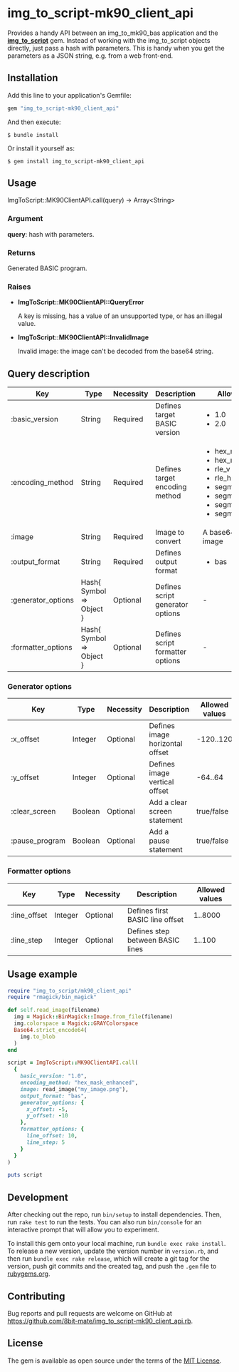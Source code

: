 # img_to_script-mk90_client_api

Provides a handy API between an img_to_mk90_bas application and the **[img_to_script](https://github.com/8bit-mate/img_to_script.rb)** gem. Instead of working with the img_to_script objects directly, just pass a hash with parameters. This is handy when you get the parameters as a JSON string, e.g. from a web front-end.

## Installation

Add this line to your application's Gemfile:

```ruby
gem "img_to_script-mk90_client_api"
```

And then execute:

    $ bundle install

Or install it yourself as:

    $ gem install img_to_script-mk90_client_api

## Usage

ImgToScript::MK90ClientAPI.call(query) -> Array\<String\>

### Argument

**query**: hash with parameters.

### Returns

Generated BASIC program.

### Raises

- **ImgToScript::MK90ClientAPI::QueryError**

  A key is missing, has a value of an unsupported type, or has an illegal value.

- **ImgToScript::MK90ClientAPI::InvalidImage**

  Invalid image: the image can't be decoded from the base64 string.
  
## Query description

| Key           | Type          | Necessity | Description   | Allowed values
| ------------- | ------------- | --------- | ------------- | ---------------
| :basic_version | String | Required | Defines target BASIC version | <ul><li>1.0</li><li>2.0</li></ul>
| :encoding_method | String | Required | Defines target encoding method | <ul><li>hex_mask_enhanced</li><li>hex_mask_default</li><li>rle_v</li><li>rle_h</li><li>segmental_direct_v</li><li>segmental_direct_h</li><li>segmental_data_v</li><li>segmental_data_h</li></ul>
| :image | String | Required | Image to convert | A base64-encoded image
| :output_format | String |  Required | Defines output format | <ul><li>bas</li></ul>
| :generator_options | Hash{ Symbol => Object } |  Optional | Defines script generator options | -
| :formatter_options | Hash{ Symbol => Object } |  Optional | Defines script formatter options | -

### Generator options

| Key           | Type          | Necessity | Description   | Allowed values
| ------------- | ------------- | --------- | ------------- | ---------------
| :x_offset | Integer | Optional | Defines image horizontal offset | -120..120
| :y_offset | Integer | Optional | Defines image vertical offset | -64..64
| :clear_screen | Boolean | Optional | Add a clear screen statement | true/false
| :pause_program | Boolean |  Optional | Add a pause statement | true/false

### Formatter options

| Key           | Type          | Necessity | Description   | Allowed values
| ------------- | ------------- | --------- | ------------- | ---------------
| :line_offset | Integer | Optional | Defines first BASIC line offset | 1..8000
| :line_step | Integer | Optional | Defines step between BASIC lines | 1..100

## Usage example

```ruby
require "img_to_script/mk90_client_api"
require "rmagick/bin_magick"

def self.read_image(filename)
  img = Magick::BinMagick::Image.from_file(filename)
  img.colorspace = Magick::GRAYColorspace
  Base64.strict_encode64(
    img.to_blob
  )
end

script = ImgToScript::MK90ClientAPI.call(
  {
    basic_version: "1.0",
    encoding_method: "hex_mask_enhanced",
    image: read_image("my_image.png"),
    output_format: "bas",
    generator_options: {
      x_offset: -5,
      y_offset: -10
    },
    formatter_options: {
      line_offset: 10,
      line_step: 5
    }
  }
)

puts script
```

## Development

After checking out the repo, run `bin/setup` to install dependencies. Then, run `rake test` to run the tests. You can also run `bin/console` for an interactive prompt that will allow you to experiment.

To install this gem onto your local machine, run `bundle exec rake install`. To release a new version, update the version number in `version.rb`, and then run `bundle exec rake release`, which will create a git tag for the version, push git commits and the created tag, and push the `.gem` file to [rubygems.org](https://rubygems.org).

## Contributing

Bug reports and pull requests are welcome on GitHub at https://github.com/8bit-mate/img_to_script-mk90_client_api.rb.

## License

The gem is available as open source under the terms of the [MIT License](https://opensource.org/licenses/MIT).
